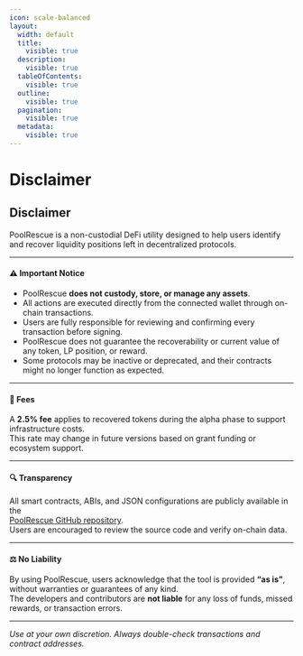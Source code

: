 ```yaml
---
icon: scale-balanced
layout:
  width: default
  title:
    visible: true
  description:
    visible: true
  tableOfContents:
    visible: true
  outline:
    visible: true
  pagination:
    visible: true
  metadata:
    visible: true
---
```


# Disclaimer

## Disclaimer

PoolRescue is a non-custodial DeFi utility designed to help users identify and recover liquidity positions left in decentralized protocols.

***

#### ⚠️ Important Notice

* PoolRescue **does not custody, store, or manage any assets**.
* All actions are executed directly from the connected wallet through on-chain transactions.
* Users are fully responsible for reviewing and confirming every transaction before signing.
* PoolRescue does not guarantee the recoverability or current value of any token, LP position, or reward.
* Some protocols may be inactive or deprecated, and their contracts might no longer function as expected.

***

#### 💸 Fees

A **2.5% fee** applies to recovered tokens during the alpha phase to support infrastructure costs.\
This rate may change in future versions based on grant funding or ecosystem support.

***

#### 🔍 Transparency

All smart contracts, ABIs, and JSON configurations are publicly available in the\
[PoolRescue GitHub repository](https://github.com/Stakeridoo/PoolRescue).\
Users are encouraged to review the source code and verify on-chain data.

***

#### ⚖️ No Liability

By using PoolRescue, users acknowledge that the tool is provided **“as is”**,\
without warranties or guarantees of any kind.\
The developers and contributors are **not liable** for any loss of funds, missed rewards, or transaction errors.

***

_Use at your own discretion. Always double-check transactions and contract addresses._
